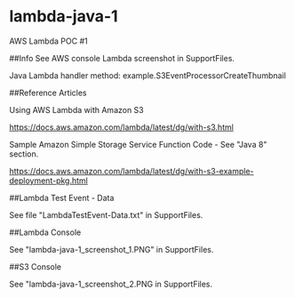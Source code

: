 # lambda-java-1
AWS Lambda POC #1

##Info
See AWS console Lambda screenshot in SupportFiles.

Java Lambda handler method: example.S3EventProcessorCreateThumbnail



##Reference Articles

Using AWS Lambda with Amazon S3

https://docs.aws.amazon.com/lambda/latest/dg/with-s3.html

Sample Amazon Simple Storage Service Function Code - See "Java 8" section.

https://docs.aws.amazon.com/lambda/latest/dg/with-s3-example-deployment-pkg.html


##Lambda Test Event - Data

See file "LambdaTestEvent-Data.txt" in SupportFiles.

##Lambda Console

See "lambda-java-1_screenshot_1.PNG" in SupportFiles.

##S3 Console

See "lambda-java-1_screenshot_2.PNG in SupportFiles.
